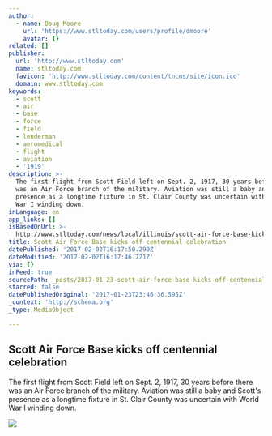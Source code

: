 ```yaml
---
author:
  - name: Doug Moore
    url: 'https://www.stltoday.com/users/profile/dmoore'
    avatar: {}
related: []
publisher:
  url: 'http://www.stltoday.com'
  name: stltoday.com
  favicon: 'http://www.stltoday.com/content/tncms/site/icon.ico'
  domain: www.stltoday.com
keywords:
  - scott
  - air
  - base
  - force
  - field
  - lenderman
  - aeromedical
  - flight
  - aviation
  - '1919'
description: >-
  The first flight from Scott Field left on Sept. 2, 1917, 30 years before there
  was an Air Force branch of the military. Aviation was still a baby and Scott's
  presence as a longtime fixture in St. Clair County was uncertain with World
  War I winding down.
inLanguage: en
app_links: []
isBasedOnUrl: >-
  http://www.stltoday.com/news/local/illinois/scott-air-force-base-kicks-off-centennial-celebration/article_2f0a0c17-9f7b-59ed-8c09-3e94fd1729c3.html
title: Scott Air Force Base kicks off centennial celebration
datePublished: '2017-02-02T16:17:50.290Z'
dateModified: '2017-02-02T16:17:46.721Z'
via: {}
inFeed: true
sourcePath: _posts/2017-01-23-scott-air-force-base-kicks-off-centennial-celebration.md
starred: false
datePublishedOriginal: '2017-01-23T23:46:36.595Z'
_context: 'http://schema.org'
_type: MediaObject

---
```

<article style=""><h1>Scott Air Force Base kicks off centennial celebration</h1><p>The first flight from Scott Field left on Sept. 2, 1917, 30 years before there was an Air Force branch of the military. Aviation was still a baby and Scott's presence as a longtime fixture in St. Clair County was uncertain with World War I winding down.</p><img src="http://bloximages.newyork1.vip.townnews.com/stltoday.com/content/tncms/assets/v3/editorial/7/93/793c625e-cb0b-51c4-8f59-d73392fc2fc4/587040a26835a.image.jpg?crop=587%2C440%2C46%2C0&amp;resize=587%2C440&amp;order=crop%2Cresize" /></article>